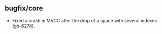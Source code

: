 ## bugfix/core

* Fixed a crash in MVCC after the drop of a space with several indexes
  (gh-6274).
